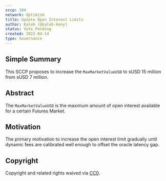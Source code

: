 ```yaml
---
sccp: 184
network: Optimism
title: Update Open Interest Limits
author: Kaleb (@kaleb-keny)
status: Vote_Pending
created: 2022-04-14
type: Governance
---
```


## Simple Summary

<!--"If you can't explain it simply, you don't understand it well enough." Provide a simplified and layman-accessible explanation of the SCCP.-->

This SCCP proposes to increase the `MaxMarketValueUSD` to sUSD 15 million from sUSD 7 million. 

## Abstract

<!--A short (~200 word) description of the variable change proposed.-->

The `MaxMarketValueUSD` is the maximum amount of open interest available for a certain Futures Market.

## Motivation

<!--The motivation is critical for SCCPs that want to update variables within Synthetix. It should clearly explain why the existing variable is not incentive aligned. SCCP submissions without sufficient motivation may be rejected outright.-->

The primary motivation to increase the open interest limit gradually until dynamic fees are calibrated well enough to offset the oracle latency gap.

## Copyright

Copyright and related rights waived via [CC0](https://creativecommons.org/publicdomain/zero/1.0/).
